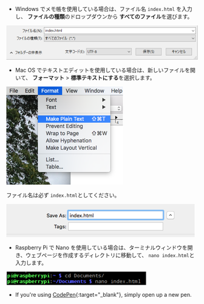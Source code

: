  -  Windows でメモ帳を使用している場合は、ファイル名 `index.html` を入力し、 **ファイルの種類**のドロップダウンから **すべてのファイル**を選びます。

  ![メモ帳を使用してHTMLとして保存](images/save-as-html-notepad.png)

 - Mac OS でテキストエディットを使用している場合は、新しいファイルを開いて、 **フォーマット** > **標準テキストにする**を選択します。

  ![Macで標準テキストを作成する](images/mac-make-plaintext.png)

  ファイル名は必ず `index.html`としてください。

  ![MacでHTMLとして保存](images/mac-name-file.png)

 - Raspberry Pi で Nano を使用している場合は、ターミナルウィンドウを開き、ウェブページを作成するディレクトリに移動して、 `nano index.html`と入力します。

  ![nanoでHTMLを作成](images/pi-html-nano.png)

 - If you're using [CodePen](http://codepen.io){:target="_blank"}, simply open up a new pen.
